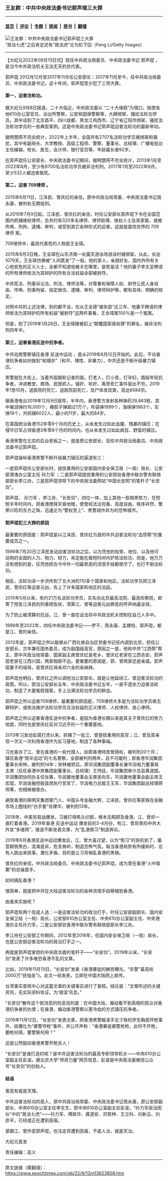 ### 王友群：中共中央政法委书记郭声琨三大罪

---

#### [首页](../../../..?n13823608) &nbsp;|&nbsp; [评论](../../../../../epoch-comment?n13823608) &nbsp;|&nbsp; [专题](../../../../../epoch-special?n13823608) &nbsp;|&nbsp; [禁闻](../../../../../epoch-news?n13823608) &nbsp;|&nbsp; [禁书](../../../../../books?n13823608) &nbsp;|&nbsp; [翻墙](https://github.com/gfw-breaker/nogfw/blob/master/README.md?n13823608)


<div><img alt="王友群：中共中央政法委书记郭声琨三大罪" class="attachment-djy_600_400 size-djy_600_400 wp-post-image" src="https://i.epochtimes.com/assets/uploads/2022/09/id13823609-1210291432372519-600x400.jpg"/>
<div class="caption">
 “政法七虎”之后肯定还有“政法虎”沦为阶下囚（Feng Li/Getty Images）
</div></div><hr/><div class="post_content" id="artbody" itemprop="articleBody">
 <!-- article content begin -->
 <p>
  【大纪元2022年09月13日讯】现任中共政治局委员、中央政法委书记
  <ok href="https://www.epochtimes.com/gb/tag/%E9%83%AD%E5%A3%B0%E7%90%A8.html">
   郭声琨
  </ok>
  ，是当今中共政法机关无法无天的总代表。
 </p>
 <p style="font-weight: 400;">
  <ok href="https://www.epochtimes.com/gb/tag/%E9%83%AD%E5%A3%B0%E7%90%A8.html">
   郭声琨
  </ok>
  2012月12月至2017年11月任公安部长；2017年11月至今，任中共政治局委员、中央政法委书记。这十年间，郭声琨至少犯了三项大罪。
 </p>
 <h4 style="font-weight: 400;">
  <strong>
   第一，迫害法轮功。
  </strong>
 </h4>
 <p style="font-weight: 400;">
  据大纪元9月8日报道，二十大临近，中央政法委以 “二十大维稳”为借口，指使各地610办公室官员、派出所警察，公安局国保警察等，大肆绑架、骚扰法轮功学员。其中谈到了北京昌平、四川成都、黑龙江鸡西市、辽宁省辽阳市绑架、骚扰法法轮功学员的一些典型案例。这是中央政法委书记郭声琨迫害法轮功的最新举动。
 </p>
 <p style="font-weight: 400;">
  据明慧网不完全统计，2022年上半年，全国共有2707名法轮功学员被绑架和骚扰，其中有副局长、大学教授、高级工程师、警察、董事长、总经理、广播电视台主任编辑、校长、医生、会计师、银行官员等，年龄最长者92岁。
 </p>
 <p style="font-weight: 400;">
  在郭声琨任公安部长、中央政法委书记期间，据明慧网不完全统计，2013年1月至2022年8月，至少有8700名法轮功学员被非法判刑。2017年1月至2022年6月，至少532人被迫害致死。
 </p>
 <h4 style="font-weight: 400;">
  <strong>
   第二，迫害
   <ok href="https://www.epochtimes.com/gb/tag/709%E5%BE%8B%E5%B8%88.html">
    709律师
   </ok>
   。
  </strong>
 </h4>
 <p style="font-weight: 400;">
  2015年6月11日，江泽民、曾庆红的亲信，原中共政治局常委、中央政法委书记周永康，被判处无期徒刑。
 </p>
 <p style="font-weight: 400;">
  从2015年7月9日起，江泽民、曾庆红的亲信，时任公安部长郭声琨下令在全国范围内抓捕维权律师，总共约有320多名律师、律师助理、维权人士及其家属，或被传唤、刑拘、逮捕、审判，或受到其它各种形式的迫害。这就是震惊世界的
  <ok href="https://www.epochtimes.com/gb/tag/709%E5%BE%8B%E5%B8%88.html">
   709律师
  </ok>
  案。
 </p>
 <p style="font-weight: 400;">
  709律师中，最具代表性的人物是王全璋。
 </p>
 <p style="font-weight: 400;">
  2015年8月3日晚，王全璋在山东济南一处露天游泳场游泳时被绑架。从此，长达1079天，王全璋仿佛被“人间蒸发”了一般，他的家人，亲朋好友，国内外所有关心他安危的正义人士，全都不知道他被关在哪里，是死是活？他的妻子李文足聘请的所有律师依法为其辩护的所有合法权益全部被剥夺。
 </p>
 <p style="font-weight: 400;">
  中共宪法、刑事诉讼法、刑法、律师法等，对尊重和保障人权、剥夺公民人身自由、传唤、刑事拘留、指定居住、逮捕、审判、律师辩护等，都有具体、明确的规定。
 </p>
 <p style="font-weight: 400;">
  对照中共的上述法律，别的都不谈，仅从王全璋“被失踪”近三年、他妻子聘请的律师依法为其辩护的所有权益“被剥夺”这两件事看，王全璋案100%是一个冤案。
 </p>
 <p style="font-weight: 400;">
  但是，到了2019年1月28日，王全璋硬被扣上“颠覆国家政权罪”的罪名，被非法判刑四年半。
 </p>
 <h4 style="font-weight: 400;">
  <strong>
   第三，迫害香港反送中抗争者。
  </strong>
 </h4>
 <p style="font-weight: 400;">
  中共动用警察镇压香港
  <ok href="https://www.epochtimes.com/gb/tag/%E5%8F%8D%E9%80%81%E4%B8%AD%E8%BF%90%E5%8A%A8.html">
   反送中运动
  </ok>
  ，是从2019年6月12日开始的。此后，不论香港抗争者如何做到“和理非”（和平、理性、非暴力），中共还是不断升级暴力镇压。
 </p>
 <p style="font-weight: 400;">
  黑警就在大街上，当着外国摄影记者的面，打老人，打小孩，打孕妇，围殴年轻抗争者，冲进教堂、商场、民居抓人。强奸、轮奸、离奇死亡事件层出不穷。2019年1至10月，送医院时死亡、送医院前死亡，及尸体发现案，高达6584宗。
 </p>
 <p style="font-weight: 400;">
  据香港电台2019年12月9日报导，半年内，香港警方发射各种弹药29,863枚，其中催泪弹约16,000个，橡胶子弹超过1万个，布袋弹1999个，海绵弹1863个，实弹19个，共抓捕6022人，最小的11岁，最大的84岁。
 </p>
 <p style="font-weight: 400;">
  在英国统治香港152年零9个月的历史上，从未发生过如此血腥、残暴的镇压；在侵华日军占领香港3年零8个月的时间内，也从未发生过如此疯狂、野蛮的镇压。
 </p>
 <p style="font-weight: 400;">
  香港黑警在北京的后台老板之一，就是原公安部长、现任中共政治局委员、中央政法委书记郭声琨。
 </p>
 <p style="font-weight: 400;">
  郭声琨操纵香港黑警不断升级暴力镇压的渠道有三：
 </p>
 <p style="font-weight: 400;">
  一是郭声琨任公安部长时，提拔重用的公安部国内安全保卫局（一局）局长、公安部港澳办公室主任
  <ok href="https://www.epochtimes.com/gb/tag/%E5%AD%99%E5%8A%9B%E5%86%9B.html">
   孙力军
  </ok>
  ；二是郭声琨提拔重用的公安部驻香港中联办警务联络部部长李江舟，三是郭声琨领导下的中央政法委网站“中国长安网”的笔杆子“长安剑”。
 </p>
 <p style="font-weight: 400;">
  郭声琨、
  <ok href="https://www.epochtimes.com/gb/tag/%E5%AD%99%E5%8A%9B%E5%86%9B.html">
   孙力军
  </ok>
  、李江舟、“长安剑”，四位一体，加上其他一些暗黑势力，在短短半年时间内，把香港搅得天昏地暗，使曾经法治完备、高度自由、秩序井然、繁荣兴旺的东方之珠，迅速沦为“警权至上”、黑警胡作非为的恐怖城市。
 </p>
 <h4 style="font-weight: 400;">
  <strong>
   郭声琨犯三大罪的原因
  </strong>
 </h4>
 <p style="font-weight: 400;">
  最重要的原因是：郭声琨是以江泽民、曾庆红为首的中共迫害法轮功“血债帮”的重要成员之一。
 </p>
 <p style="font-weight: 400;">
  1999年7月20日江泽民发动迫害法轮功之后，以为凭他的权势、地位、以及他可动用的全国的人力、物力、财力，肯定能在极短时间内铲除法轮功，但是，他万万没有想到的是，任凭他把古今中外一切最邪恶的流氓手段都使尽了，也打不倒法轮功。
 </p>
 <p style="font-weight: 400;">
  相反，法轮功进一步洪传到了五大洲的110多个国家和地区。法轮功学员把江泽民、曾庆红等迫害元凶，告上了许多国家和地区的法庭。
 </p>
 <p style="font-weight: 400;">
  2015年5月以来，有约21万名法轮功学员，实名向北京最高法院、最高检察院，邮寄了控告江泽民的刑事控告状，清算江、曾等迫害元凶罪恶的呼声响遍全球。
 </p>
 <p style="font-weight: 400;">
  为了防止被清算的厄运，江、曾一直在设法将中共政法机关控制在自己人手中。
 </p>
 <p style="font-weight: 400;">
  1999年至2022年，四任中央政法委书记——罗干、周永康、孟建柱、郭声琨，都是江、曾的亲信。
 </p>
 <p style="font-weight: 400;">
  2012年底，郭声琨之所以能够从广西壮族自治区党委书记任内调到北京，担任公安部长，次年兼任国务委员，成为副国级高官，原因之一是，他和中共“江西帮”帮主，原中共政治局常委、国家副主席曾庆红是老乡，曾庆红老家在江西吉安，郭声琨老家在江西兴国，两家相距不远。更重要的原因是，郭、曾两家还是亲戚。郭声琨妻子的祖母，是曾庆红母亲邓六金的亲妹妹。
 </p>
 <p style="font-weight: 400;">
  郭声琨也明白，曾庆红之所以调他当公安部长，就是让他延续江、曾迫害法轮功的政策。所以，郭当公安部长五年、中央政法委书记五年，一直不遗余力迫害法轮功，制造了大量冤假错案，手上沾满法轮功学员的鲜血。
 </p>
 <p style="font-weight: 400;">
  郭声琨之所以迫害709律师，最重要的原因是，709律师大多是为法轮功学员做无罪辩护，或依法维护法轮功学员合法权益的正义律师、人权律师、良心律师。
 </p>
 <p style="font-weight: 400;">
  郭声琨之所以迫害香港反送中抗争者，是因为香港长期以来是其主子曾庆红的势力地盘，同时也是曾庆红反对习近平的一个重要基地。
 </p>
 <p style="font-weight: 400;">
  2013年习发动反腐打虎以来，抓捕了一批江、曾提拔重用的高官；江、曾及其亲信一次又一次利用香港作为反习基地，制造了各种事端。
 </p>
 <p style="font-weight: 400;">
  习也查办了江、曾在香港的一些代理人，如原香港特首曾荫权，被判刑20个月；镇压香港“雨伞运动”的七名警察，全部被判刑两年，且不可缓刑；原香港华润集团董事长宋林，被判刑14年；宋林被抓后，原华润集团副董事长兼华润电力董事局主席（后任香港中旅集团副董事长、总经理）王帅廷，华润集团审计总监黄道国，华润集团协同办主任张春，华润置地董事会主席吴向东，华润置地董事会副主席王宏琨，华润金融控股首席执行官吴丁，华润电力总裁王玉军，华润集团副总经理蒋伟等，也相继被查办。
 </p>
 <p style="font-weight: 400;">
  避居香港的原明天集团掌门人、中国头号金融大鳄，江泽民、曾庆红等家族在金融市场上圈钱的“白手套”肖建华，被判刑13年。
 </p>
 <p style="font-weight: 400;">
  2018年，中美贸易战爆发，习被打得焦头烂额，根本无暇顾及香港。江、曾却一直盯着香港。2019年香港
  <ok href="https://www.epochtimes.com/gb/tag/%E5%8F%8D%E9%80%81%E4%B8%AD%E8%BF%90%E5%8A%A8.html">
   反送中运动
  </ok>
  爆发前的3-4月份，有江、曾背景的中共大外宣“多维网”，接连不断发表文章，为“乱港倒习”制造舆论。
 </p>
 <p style="font-weight: 400;">
  2019年6月香港反送中运动爆发后，江、曾大喜过望，以为“倒习”的良机到了，蓄意颠倒黑白，混淆是非，危言耸听，制造恐怖气氛。每当香港局势有所缓和时，总有人跳出来挑事，激化矛盾，目的是让习背祸乱香港的黑锅。
 </p>
 <p style="font-weight: 400;">
  曾庆红的亲信，中共政治局委员、中央政法委书记郭声琨，成为曾在香港“火中取粟”的总操盘手。
 </p>
 <p style="font-weight: 400;">
  如何搞乱香港？
 </p>
 <p style="font-weight: 400;">
  很简单，就是把中共在大陆迫害法轮功的各种流氓手段移植到香港。
 </p>
 <p style="font-weight: 400;">
  由谁来实施呢？
 </p>
 <p style="font-weight: 400;">
  郭声琨有两个现成人选：一是迫害法轮功的政治打手，时任公安部副部长、国内安全保卫局（一局）局长、公安部610办公室主任、中央610办公室副主任、中央港澳办主任孙力军，二是公安部驻香港中联办警务联络部部长李江舟。
 </p>
 <p style="font-weight: 400;">
  李江舟在公安部工作期间，2012年至2016年，任国内安全保卫局（一局）局长，也是公安部迫害法轮功的政治打手之一。
 </p>
 <p style="font-weight: 400;">
  再就是郭声琨掌控的中央政法委的笔杆子——“长安剑”。2019年以来，“长安剑”发表了许多唯恐香港不乱的文章。
 </p>
 <p style="font-weight: 400;">
  比如，2019年11月13日，“长安剑”发表《香港暴徒的酬劳曝光，“杀警”最高给2000万“抚恤金”》。此文一经发表，立即在中国大陆网上疯传。
 </p>
 <p style="font-weight: 400;">
  台湾事实查核中心对这篇文章的关键事实进行了查核。结论是：“文章所述的关键资讯，无实际资料佐证，为‘错误’讯息。”
 </p>
 <p style="font-weight: 400;">
  “长安剑”散布这个假消息的险恶目的是：在中国大陆，煽动看不到真相的民众对香港抗争者的仇恨；在香港，煽动香港警察以更冷血的方式镇压抗争者。
 </p>
 <p style="font-weight: 400;">
  2019年11月12日，“长安剑”发表文章，把香港黑警瞄准手无寸铁的学生胸部开枪事件，妖魔化为“袭警夺枪”事件，并公开声称：“香港暴徒袭警抢枪，此时不开枪，要枪何用，要警察何用？”
 </p>
 <p style="font-weight: 400;">
  这是公然鼓动香港黑警开枪杀人！
 </p>
 <p style="font-weight: 400;">
  “长安剑”是谁打造的呢？是中共迫害法轮功的最高专职领导机关——中央610办公室副主任彭波。据北京大学“师资力量”网页信息，彭波是中央政法委微信公众号“长安剑”的创始人。
 </p>
 <h4 style="font-weight: 400;">
  <strong>
   结语
  </strong>
 </h4>
 <p style="font-weight: 400;">
  善恶有报是天理。
 </p>
 <p style="font-weight: 400;">
  中共迫害法轮功的恶人，原中共政治局常委、中央政法委书记周永康，原公安部副部长、中央610办公室主任李东生，原中央610办公室副主任彭波，“孙力军政治团伙”中的“政法七虎”——孙力军、傅政华、龚道安、邓恢林、王立科、刘新云、刘彦平，已经或正在遭到恶报。
 </p>
 <p style="font-weight: 400;">
  紧跟江、曾作恶郭声琨，也注定将遭到恶报，不是人治，就是天治。
 </p>
 <p style="font-weight: 400;">
  大纪元首发
 </p>
 <p style="font-weight: 400;">
  责任编辑：高义
 </p>
 <!-- article content end -->
 <div id="below_article_ad">
 </div>
</div>


---

原文链接（需翻墙）：https://www.epochtimes.com/gb/22/9/13/n13823608.htm